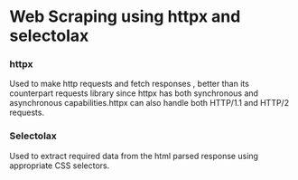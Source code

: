 <h1>Web Scraping using httpx and selectolax</h1>

<h3>httpx</h3>
  Used to make http requests and fetch responses , better than its counterpart requests library since httpx has both synchronous and asynchronous capabilities.httpx can also handle both HTTP/1.1 and HTTP/2 requests.

<h3>Selectolax</h3>
  Used to extract required data from the html parsed response using appropriate CSS selectors.
